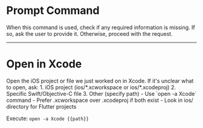 # Prompt Command

When this command is used, check if any required information is missing. If so, ask the user to provide it. Otherwise, proceed with the request.

---

# Open in Xcode

<instruction>
Open the iOS project or file we just worked on in Xcode.
</instruction>

<context>
If it's unclear what to open, ask:
1. iOS project (ios/*.xcworkspace or ios/*.xcodeproj)
2. Specific Swift/Objective-C file
3. Other (specify path)
</context>

<constraints>
- Use `open -a Xcode` command
- Prefer .xcworkspace over .xcodeproj if both exist
- Look in ios/ directory for Flutter projects
</constraints>

Execute: `open -a Xcode {{path}}`